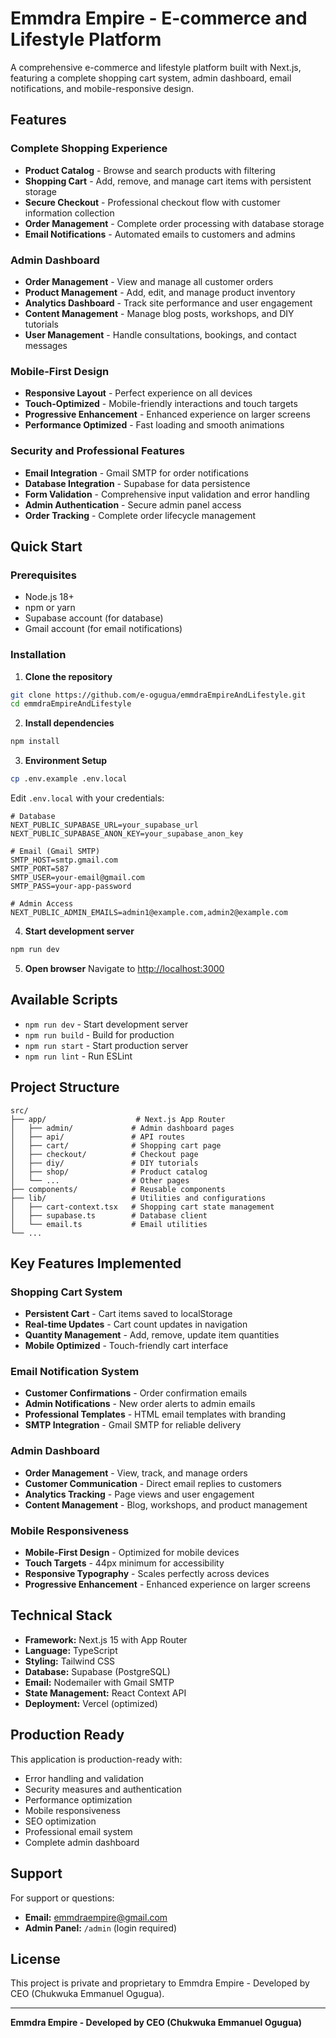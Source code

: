 # Emmdra Empire - E-commerce and Lifestyle Platform

A comprehensive e-commerce and lifestyle platform built with Next.js, featuring a complete shopping cart system, admin dashboard, email notifications, and mobile-responsive design.

## Features

### Complete Shopping Experience
- **Product Catalog** - Browse and search products with filtering
- **Shopping Cart** - Add, remove, and manage cart items with persistent storage
- **Secure Checkout** - Professional checkout flow with customer information collection
- **Order Management** - Complete order processing with database storage
- **Email Notifications** - Automated emails to customers and admins

### Admin Dashboard
- **Order Management** - View and manage all customer orders
- **Product Management** - Add, edit, and manage product inventory
- **Analytics Dashboard** - Track site performance and user engagement
- **Content Management** - Manage blog posts, workshops, and DIY tutorials
- **User Management** - Handle consultations, bookings, and contact messages

### Mobile-First Design
- **Responsive Layout** - Perfect experience on all devices
- **Touch-Optimized** - Mobile-friendly interactions and touch targets
- **Progressive Enhancement** - Enhanced experience on larger screens
- **Performance Optimized** - Fast loading and smooth animations

### Security and Professional Features
- **Email Integration** - Gmail SMTP for order notifications
- **Database Integration** - Supabase for data persistence
- **Form Validation** - Comprehensive input validation and error handling
- **Admin Authentication** - Secure admin panel access
- **Order Tracking** - Complete order lifecycle management

## Quick Start

### Prerequisites
- Node.js 18+
- npm or yarn
- Supabase account (for database)
- Gmail account (for email notifications)

### Installation

1. **Clone the repository**
```bash
git clone https://github.com/e-ogugua/emmdraEmpireAndLifestyle.git
cd emmdraEmpireAndLifestyle
```

2. **Install dependencies**
```bash
npm install
```

3. **Environment Setup**
```bash
cp .env.example .env.local
```

Edit `.env.local` with your credentials:
```env
# Database
NEXT_PUBLIC_SUPABASE_URL=your_supabase_url
NEXT_PUBLIC_SUPABASE_ANON_KEY=your_supabase_anon_key

# Email (Gmail SMTP)
SMTP_HOST=smtp.gmail.com
SMTP_PORT=587
SMTP_USER=your-email@gmail.com
SMTP_PASS=your-app-password

# Admin Access
NEXT_PUBLIC_ADMIN_EMAILS=admin1@example.com,admin2@example.com
```

4. **Start development server**
```bash
npm run dev
```

5. **Open browser**
   Navigate to [http://localhost:3000](http://localhost:3000)

## Available Scripts

- `npm run dev` - Start development server
- `npm run build` - Build for production
- `npm run start` - Start production server
- `npm run lint` - Run ESLint

## Project Structure

```
src/
├── app/                    # Next.js App Router
│   ├── admin/             # Admin dashboard pages
│   ├── api/               # API routes
│   ├── cart/              # Shopping cart page
│   ├── checkout/          # Checkout page
│   ├── diy/               # DIY tutorials
│   ├── shop/              # Product catalog
│   └── ...                # Other pages
├── components/            # Reusable components
├── lib/                   # Utilities and configurations
│   ├── cart-context.tsx   # Shopping cart state management
│   ├── supabase.ts        # Database client
│   └── email.ts           # Email utilities
└── ...
```

## Key Features Implemented

### Shopping Cart System
- **Persistent Cart** - Cart items saved to localStorage
- **Real-time Updates** - Cart count updates in navigation
- **Quantity Management** - Add, remove, update item quantities
- **Mobile Optimized** - Touch-friendly cart interface

### Email Notification System
- **Customer Confirmations** - Order confirmation emails
- **Admin Notifications** - New order alerts to admin emails
- **Professional Templates** - HTML email templates with branding
- **SMTP Integration** - Gmail SMTP for reliable delivery

### Admin Dashboard
- **Order Management** - View, track, and manage orders
- **Customer Communication** - Direct email replies to customers
- **Analytics Tracking** - Page views and user engagement
- **Content Management** - Blog, workshops, and product management

### Mobile Responsiveness
- **Mobile-First Design** - Optimized for mobile devices
- **Touch Targets** - 44px minimum for accessibility
- **Responsive Typography** - Scales perfectly across devices
- **Progressive Enhancement** - Enhanced experience on larger screens

## Technical Stack

- **Framework:** Next.js 15 with App Router
- **Language:** TypeScript
- **Styling:** Tailwind CSS
- **Database:** Supabase (PostgreSQL)
- **Email:** Nodemailer with Gmail SMTP
- **State Management:** React Context API
- **Deployment:** Vercel (optimized)

## Production Ready

This application is production-ready with:
- Error handling and validation
- Security measures and authentication
- Performance optimization
- Mobile responsiveness
- SEO optimization
- Professional email system
- Complete admin dashboard

## Support

For support or questions:
- **Email:** emmdraempire@gmail.com
- **Admin Panel:** `/admin` (login required)

## License

This project is private and proprietary to Emmdra Empire - Developed by CEO (Chukwuka Emmanuel Ogugua).

---

**Emmdra Empire - Developed by CEO (Chukwuka Emmanuel Ogugua)**
